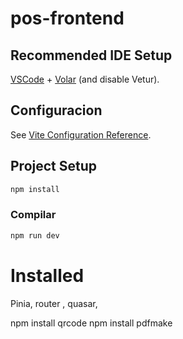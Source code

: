 # pos-frontend

## Recommended IDE Setup

[VSCode](https://code.visualstudio.com/) + [Volar](https://marketplace.visualstudio.com/items?itemName=Vue.volar) (and disable Vetur).

## Configuracion

See [Vite Configuration Reference](https://vite.dev/config/).

## Project Setup

```sh
npm install
```

### Compilar

```sh
npm run dev
```

# Installed

Pinia, router , quasar, 

npm install qrcode
npm install pdfmake

